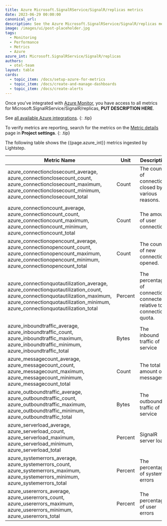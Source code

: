 ```yaml
---
title: Azure Microsoft.SignalRService/SignalR/replicas metrics
date: 2023-06-29 00:00:00
canonical_url:
description: See the Azure Microsoft.SignalRService/SignalR/replicas metrics ingested by Lightstep Observability
image: /images/ui/post-placeholder.jpg
tags:
  - Monitoring
  - Performance
  - Metrics
  - Azure
azure_int: Microsoft.SignalRService/SignalR/replicas
authors:
  - otel-team
layout: table
cards:
  - topic_item: /docs/setup-azure-for-metrics
  - topic_item: /docs/create-and-manage-dashboards
  - topic_item: /docs/create-alerts
---
```

Once you've integrated with [Azure Monitor](/docs/setup-azure-for-metrics), you have access to all metrics for Microsoft.SignalRService/SignalR/replicas, **PUT DESCRIPTION HERE**. 

See [all available Azure integrations](/docs/azure-metrics).
{: .tip}

To verify metrics are reporting, search for the metrics on the [Metric details](/docs/manage-metric-details) page in **Project settings**.
{: .tip}

The following table shows the {{page.azure_int}} metrics ingested by Lightstep.
<table class="table-aws">
<colgroup><col span="1" style="width: 35%;" /><col span="1" style="width: 15%;" /><col span="1" style="width: 35%;" /></colgroup>
  <thead>
    <th>Metric Name</th>
    <th>Unit</th>
    <th>Description</th>
  </thead>
  <tr>
    <td>azure_connectionclosecount_average, azure_connectionclosecount_count, azure_connectionclosecount_maximum, azure_connectionclosecount_minimum, azure_connectionclosecount_total</td>
    <td>Count</td>
    <td>The count of connections closed by various reasons.</td>
  </tr>
  <tr>
    <td>azure_connectioncount_average, azure_connectioncount_count, azure_connectioncount_maximum, azure_connectioncount_minimum, azure_connectioncount_total</td>
    <td>Count</td>
    <td>The amount of user connection.</td>
  </tr>
  <tr>
    <td>azure_connectionopencount_average, azure_connectionopencount_count, azure_connectionopencount_maximum, azure_connectionopencount_minimum, azure_connectionopencount_total</td>
    <td>Count</td>
    <td>The count of new connections opened.</td>
  </tr>
  <tr>
    <td>azure_connectionquotautilization_average, azure_connectionquotautilization_count, azure_connectionquotautilization_maximum, azure_connectionquotautilization_minimum, azure_connectionquotautilization_total</td>
    <td>Percent</td>
    <td>The percentage of connection connected relative to connection quota.</td>
  </tr>
  <tr>
    <td>azure_inboundtraffic_average, azure_inboundtraffic_count, azure_inboundtraffic_maximum, azure_inboundtraffic_minimum, azure_inboundtraffic_total</td>
    <td>Bytes</td>
    <td>The inbound traffic of service</td>
  </tr>
  <tr>
    <td>azure_messagecount_average, azure_messagecount_count, azure_messagecount_maximum, azure_messagecount_minimum, azure_messagecount_total</td>
    <td>Count</td>
    <td>The total amount of messages.</td>
  </tr>
  <tr>
    <td>azure_outboundtraffic_average, azure_outboundtraffic_count, azure_outboundtraffic_maximum, azure_outboundtraffic_minimum, azure_outboundtraffic_total</td>
    <td>Bytes</td>
    <td>The outbound traffic of service</td>
  </tr>
  <tr>
    <td>azure_serverload_average, azure_serverload_count, azure_serverload_maximum, azure_serverload_minimum, azure_serverload_total</td>
    <td>Percent</td>
    <td>SignalR server load.</td>
  </tr>
  <tr>
    <td>azure_systemerrors_average, azure_systemerrors_count, azure_systemerrors_maximum, azure_systemerrors_minimum, azure_systemerrors_total</td>
    <td>Percent</td>
    <td>The percentage of system errors</td>
  </tr>
  <tr>
    <td>azure_usererrors_average, azure_usererrors_count, azure_usererrors_maximum, azure_usererrors_minimum, azure_usererrors_total</td>
    <td>Percent</td>
    <td>The percentage of user errors</td>
  </tr>
</table>
